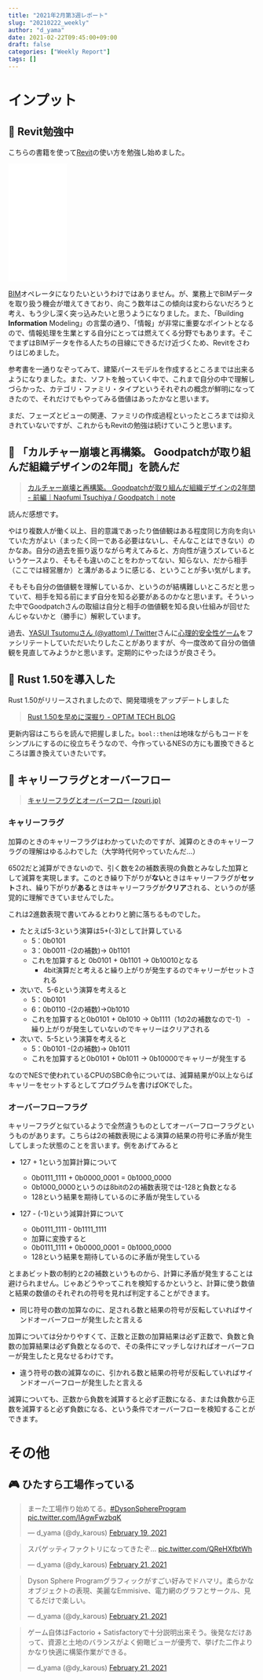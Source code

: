 ```yaml
---
title: "2021年2月第3週レポート"
slug: "20210222_weekly"
author: "d_yama"
date: 2021-02-22T09:45:00+09:00
draft: false
categories: ["Weekly Report"]
tags: []
---
```


# インプット

## 📝 Revit勉強中

こちらの書籍を使って[Revit](https://www.autodesk.co.jp/products/revit/overview)の使い方を勉強し始めました。

<iframe style="width:120px;height:240px;" marginwidth="0" marginheight="0" scrolling="no" frameborder="0" src="//rcm-fe.amazon-adsystem.com/e/cm?lt1=_blank&bc1=000000&IS2=1&bg1=FFFFFF&fc1=000000&lc1=0000FF&t=7dyama-22&language=ja_JP&o=9&p=8&l=as4&m=amazon&f=ifr&ref=as_ss_li_til&asins=4767828473&linkId=66eb65ecb0745c69e28bcce67d72558d"></iframe>

[BIM](http://bim-design.com/about/index.html)オペレータになりたいというわけではありません。が、業務上でBIMデータを取り扱う機会が増えてきており、向こう数年はこの傾向は変わらないだろうと考え、もう少し深く突っ込みたいと思うようになりました。また、「Building **Information** Modeling」の言葉の通り、「情報」が非常に重要なポイントとなるので、情報処理を生業とする自分にとっては燃えてくる分野でもあります。そこでまずはBIMデータを作る人たちの目線にできるだけ近づくため、Revitをさわりはじめました。

参考書を一通りなぞってみて、建築パースモデルを作成するところまでは出来るようになりました。また、ソフトを触っていく中で、これまで自分の中で理解しづらかった、カテゴリ・ファミリ・タイプというそれぞれの概念が鮮明になってきたので、それだけでもやってみる価値はあったかなと思います。

まだ、フェーズとビューの関連、ファミリの作成過程といったところまでは抑えきれていないですが、これからもRevitの勉強は続けていこうと思います。


## 📝 「カルチャー崩壊と再構築。 Goodpatchが取り組んだ組織デザインの2年間」を読んだ

> [カルチャー崩壊と再構築。 Goodpatchが取り組んだ組織デザインの2年間 - 前編｜Naofumi Tsuchiya / Goodpatch｜note](https://note.com/naofumit/n/n028df2984256)

読んだ感想です。

やはり複数人が働く以上、目的意識であったり価値観はある程度同じ方向を向いていた方がよい（まったく同一である必要はないし、そんなことはできない）のかなあ。自分の過去を振り返りながら考えてみると、方向性が違うズレているというケースより、そもそも違いのことをわかってない、知らない、だから相手（ここでは経営層か）と溝があるように感じる、ということが多い気がします。

そもそも自分の価値観を理解しているか、というのが結構難しいところだと思っていて、相手を知る前にまず自分を知る必要があるのかなと思います。そういった中でGoodpatchさんの取組は自分と相手の価値観を知る良い仕組みが回せたんじゃないかと（勝手に）解釈しています。

過去、[YASUI Tsutomuさん (@yattom) / Twitter](https://twitter.com/yattom)さんに[心理的安全性ゲーム](https://games.yattom.jp/safety)をファシリテートしていただいたりしたことがありますが、今一度改めて自分の価値観を見直してみようかと思います。定期的にやったほうが良さそう。

## 📝 Rust 1.50を導入した

Rust 1.50がリリースされましたので、開発環境をアップデートしました

> [Rust 1.50を早めに深掘り - OPTiM TECH BLOG](https://tech-blog.optim.co.jp/entry/2021/02/12/080000)

更新内容はこちらを読んで把握しました。`bool::then`は地味ながらもコードをシンプルにするのに役立ちそうなので、今作っているNESの方にも置換できるところは置き換えていきたいです。

## 📝 キャリーフラグとオーバーフロー
> [キャリーフラグとオーバーフロー (zouri.jp)](https://donkeyhacks.zouri.jp/databank/65C816/function/carry.html)

### キャリーフラグ
加算のときのキャリーフラグはわかっていたのですが、減算のときのキャリーフラグの理解はゆるふわでした（大学時代何やっていたんだ…）

6502だと減算ができないので、引く数を2の補数表現の負数とみなした加算として減算を実現します。このとき繰り下がりが**ない**ときはキャリーフラグが**セット**され、繰り下がりが**ある**ときはキャリーフラグが**クリア**される、というのが感覚的に理解できていませんでした。

これは2進数表現で書いてみるとわりと腑に落ちるものでした。

- たとえば5-3という演算は5+(-3)として計算している
	- 5：0b0101
	- 3：0b0011 -(2の補数)-> 0b1101
	- これを加算すると 0b0101 + 0b1101 -> 0b10010となる
		- 4bit演算だと考えると繰り上がりが発生するのでキャリーがセットされる
- 次いで、5-6という演算を考えると
	- 5：0b0101
	- 6：0b0110 -(2の補数)->0b1010
	- これを加算すると0b0101 + 0b1010 -> 0b1111（1の2の補数なので-1）
		-繰り上がりが発生していないのでキャリーはクリアされる
- 次いで、5-5という演算を考えると
	- 5：0b0101 -(2の補数)-> 0b1011
	- これを加算すると0b0101 + 0b1011 -> 0b10000でキャリーが発生する
	
なのでNESで使われているCPUのSBC命令については、減算結果が0以上ならばキャリーをセットするとしてプログラムを書けばOKでした。

### オーバーフローフラグ

キャリーフラグと似ているようで全然違うものとしてオーバーフローフラグというものがあります。こちらは2の補数表現による演算の結果の符号に矛盾が発生してしまった状態のことを言います。例をあげてみると

- 127 + 1という加算計算について
	- 0b0111_1111 + 0b0000_0001 = 0b1000_0000
	- 0b1000_0000というのは8bitの2の補数表現では-128と負数となる
	- 128という結果を期待しているのに矛盾が発生している

- 127 - (-1)という減算計算について
	- 0b0111_1111 - 0b1111_1111
	- 加算に変換すると
	- 0b0111_1111 + 0b0000_0001 = 0b1000_0000
	- 128という結果を期待しているのに矛盾が発生している

とまあビット数の制約と2の補数というものから、計算に矛盾が発生することは避けられません。じゃあどうやってこれを検知するかというと、計算に使う数値と結果の数値のそれぞれの符号を見れば判定することができます。

- 同じ符号の数の加算なのに、足される数と結果の符号が反転していればサインドオーバーフローが発生したと言える

加算については分かりやすくて、正数と正数の加算結果は必ず正数で、負数と負数の加算結果は必ず負数となるので、その条件にマッチしなければオーバーフローが発生したと見なせるわけです。

- 違う符号の数の減算なのに、引かれる数と結果の符号が反転していればサインドオーバーフローが発生したと言える

減算についても、正数から負数を減算すると必ず正数になる、または負数から正数を減算すると必ず負数になる、という条件でオーバーフローを検知することができます。


# その他

## 🎮 ひたすら工場作っている

<blockquote class="twitter-tweet"><p lang="ja" dir="ltr">まーた工場作り始めてる。<a href="https://twitter.com/hashtag/DysonSphereProgram?src=hash&amp;ref_src=twsrc%5Etfw">#DysonSphereProgram</a> <a href="https://t.co/IAgwFwzbqK">pic.twitter.com/IAgwFwzbqK</a></p>&mdash; d_yama (@dy_karous) <a href="https://twitter.com/dy_karous/status/1362804058218618888?ref_src=twsrc%5Etfw">February 19, 2021</a></blockquote> <script async src="https://platform.twitter.com/widgets.js" charset="utf-8"></script>

<blockquote class="twitter-tweet"><p lang="ja" dir="ltr">スパゲッティファクトリになってきたぞ… <a href="https://t.co/QReHXfbtWh">pic.twitter.com/QReHXfbtWh</a></p>&mdash; d_yama (@dy_karous) <a href="https://twitter.com/dy_karous/status/1363406768500477958?ref_src=twsrc%5Etfw">February 21, 2021</a></blockquote> <script async src="https://platform.twitter.com/widgets.js" charset="utf-8"></script>

<blockquote class="twitter-tweet"><p lang="ja" dir="ltr">Dyson Sphere Programグラフィックがすごい好みでドハマリ。柔らかなオブジェクトの表現、美麗なEmmisive、電力網のグラフとサークル、見てるだけで楽しい。</p>&mdash; d_yama (@dy_karous) <a href="https://twitter.com/dy_karous/status/1363409159543156736?ref_src=twsrc%5Etfw">February 21, 2021</a></blockquote> <script async src="https://platform.twitter.com/widgets.js" charset="utf-8"></script>

<blockquote class="twitter-tweet"><p lang="ja" dir="ltr">ゲーム自体はFactorio + Satisfactoryで十分説明出来そう。後発なだけあって、資源と土地のバランスがよく俯瞰ビューが優秀で、挙げた二作よりかなり快適に構築作業ができる。</p>&mdash; d_yama (@dy_karous) <a href="https://twitter.com/dy_karous/status/1363409944754577415?ref_src=twsrc%5Etfw">February 21, 2021</a></blockquote> <script async src="https://platform.twitter.com/widgets.js" charset="utf-8"></script>
